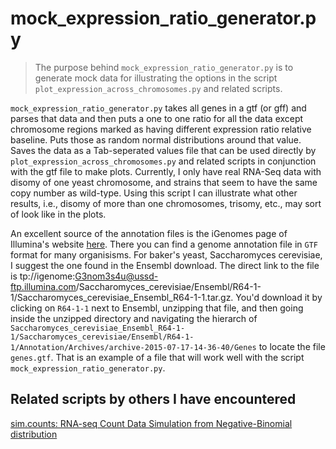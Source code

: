 # mock_expression_ratio_generator.py

> The purpose behind `mock_expression_ratio_generator.py` is to generate mock data for illustrating the options in
the script `plot_expression_across_chromosomes.py` and related scripts.

`mock_expression_ratio_generator.py` takes all genes in a gtf (or gff) and parses that data and then puts a one to
one ratio for all the data except chromosome regions marked as having 
different expression ratio relative baseline. Puts those as random normal
distributions around that value. Saves the data as a Tab-seperated values file
that can be used directly by `plot_expression_across_chromosomes.py` and related 
scripts in conjunction with the gtf file to make plots. Currently, I only have
real RNA-Seq data with disomy of one yeast chromosome, and strains that seem
to have the same copy number as wild-type. Using this script I can illustrate 
what other results, i.e., disomy of more than one chromosomes, trisomy, etc., 
may sort of look like in the plots.

An excellent source of the annotation files is the iGenomes page of Illumina's website [here](https://support.illumina.com/sequencing/sequencing_software/igenome.html). There you can find a genome annotation file in `GTF` format for many organisisms. For baker's yeast, Saccharomyces cerevisiae, I suggest the one found in the Ensembl download. The direct link to the file is tp://igenome:G3nom3s4u@ussd-ftp.illumina.com/Saccharomyces_cerevisiae/Ensembl/R64-1-1/Saccharomyces_cerevisiae_Ensembl_R64-1-1.tar.gz. You'd download it by clicking on `R64-1-1` next to Ensembl, unzipping that file, and then going inside the unzipped directory and navigating the hierarch of `Saccharomyces_cerevisiae_Ensembl_R64-1-1/Saccharomyces_cerevisiae/Ensembl/R64-1-1/Annotation/Archives/archive-2015-07-17-14-36-40/Genes` to locate the file `genes.gtf`. That is an example of a file that will work well with the script `mock_expression_ratio_generator.py`.




Related scripts by others I have encountered
------------------------------------

[sim.counts: RNA-seq Count Data Simulation from Negative-Binomial distribution ](https://rdrr.io/cran/ssizeRNA/man/sim.counts.html)
